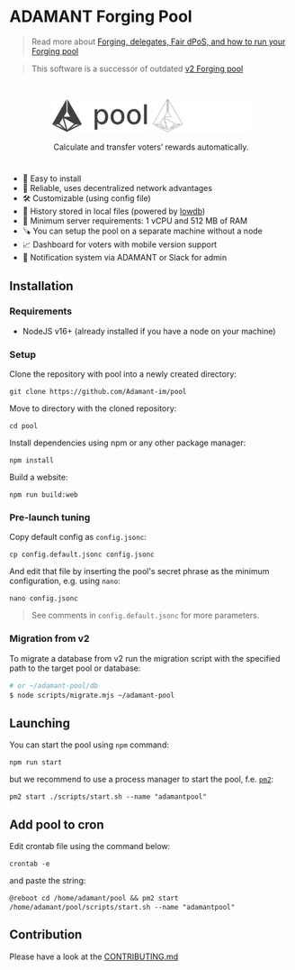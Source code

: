 # ADAMANT Forging Pool

> Read more about [Forging, delegates, Fair dPoS, and how to run your Forging pool](https://medium.com/adamant-im/earning-money-on-adm-forging-4c7b6eb15516)

> This software is a successor of outdated [v2 Forging pool](https://github.com/Adamant-im/adamant-pool)

<br>

<p align="center">
  <img src="./assets/logo.png#gh-light-mode-only" height="60"/>
  <img src="./assets/logo-dark.png#gh-dark-mode-only" height="60"/>
</p>

<p align="center">
 Calculate and transfer voters’ rewards automatically.
</p>

<h1></h1>

* :rainbow: Easy to install
* :handshake: Reliable, uses decentralized network advantages
* :hammer_and_wrench: Customizable (using config file)
* :scroll: History stored in local files (powered by [lowdb](https://github.com/typicode/lowdb))
* :rocket: Minimum server requirements: 1 vCPU and 512 MB of RAM
* :carpentry_saw: You can setup the pool on a separate machine without a node
* :chart_with_upwards_trend: Dashboard for voters with mobile version support
* :bell: Notification system via ADAMANT or Slack for admin

## Installation

### Requirements

* NodeJS v16+ (already installed if you have a node on your machine)

### Setup

Clone the repository with pool into a newly created directory:

```
git clone https://github.com/Adamant-im/pool
```

Move to directory with the cloned repository:

```
cd pool
```

Install dependencies using npm or any other package manager:

```
npm install
```

Build a website:

```
npm run build:web
```

### Pre-launch tuning

Copy default config as `config.jsonc`:

```
cp config.default.jsonc config.jsonc
```

And edit that file by inserting the pool's secret phrase as the minimum configuration, e.g. using `nano`:

```
nano config.jsonc
```

> See comments in `config.default.jsonc` for more parameters.

### Migration from v2

To migrate a database from v2 run the migration script with the specified path to the target pool or database:

```sh
# or ~/adamant-pool/db
$ node scripts/migrate.mjs ~/adamant-pool
```

## Launching

You can start the pool using `npm` command:

```
npm run start
```

but we recommend to use a process manager to start the pool, f.e. [`pm2`](https://pm2.keymetrics.io/):

```
pm2 start ./scripts/start.sh --name "adamantpool"
```

## Add pool to cron

Edit crontab file using the command below:

```
crontab -e
```

and paste the string:

```
@reboot cd /home/adamant/pool && pm2 start /home/adamant/pool/scripts/start.sh --name "adamantpool"
```

## Contribution

Please have a look at the [CONTRIBUTING.md](./.github/CONTRIBUTING.md)
